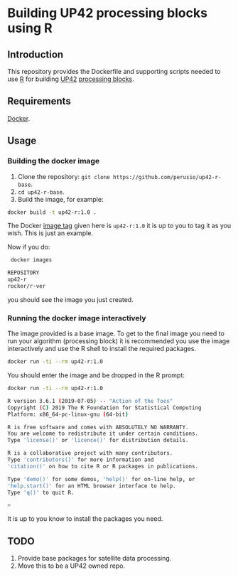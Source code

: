 # Building UP42 processing blocks using R

## Introduction

This repository provides the Dockerfile and supporting scripts needed
to use [R](https://en.wikipedia.org/wiki/R_(programming_language)) for
building [UP42](https://up42.com) 
[processing blocks](https://docs.up42.com/getting-started/core-concepts.html#blocks).

## Requirements

 [Docker](https://docs.docker.com/install/).
 
## Usage

### Building the docker image

 1. Clone the repository: `git clone https://github.com/perusio/up42-r-base`.
 2. `cd up42-r-base`. 
 2. Build the image, for example:
 ```bash
 docker build -t up42-r:1.0 . 
 ```

The Docker 
[image tag](https://docs.docker.com/engine/reference/commandline/build/#tag-an-image--t)
given here is `up42-r:1.0` it is up to you to tag it as you
wish. This is just an example.
 
Now if you do:
 
```bash
 docker images
```
 
```bash
REPOSITORY                                                                                 TAG                 IMAGE ID            CREATED             SIZE
up42-r                                                                                     1.0                 d179fa0172df        11 hours ago        606MB
rocker/r-ver                                                                               latest              d179fa0172df        11 hours ago        606MB
```

you should see the image you just created.
 
 
### Running the docker image interactively
 
The image provided is a base image. To get to the final image you need
to run your algorithm (processing block) it is recommended you use the
image interactively and use the R shell to install the required
packages.


```bash
docker run -ti --rm up42-r:1.0

```

You should enter the image and be dropped in the R prompt:

```bash
docker run -ti --rm up42-r:1.0

R version 3.6.1 (2019-07-05) -- "Action of the Toes"
Copyright (C) 2019 The R Foundation for Statistical Computing
Platform: x86_64-pc-linux-gnu (64-bit)

R is free software and comes with ABSOLUTELY NO WARRANTY.
You are welcome to redistribute it under certain conditions.
Type 'license()' or 'licence()' for distribution details.

R is a collaborative project with many contributors.
Type 'contributors()' for more information and
'citation()' on how to cite R or R packages in publications.

Type 'demo()' for some demos, 'help()' for on-line help, or
'help.start()' for an HTML browser interface to help.
Type 'q()' to quit R.

>
```

It is up to you know to install the packages you need.

## TODO

 1. Provide base packages for satellite data processing.
 2. Move this to be a UP42 owned repo.
